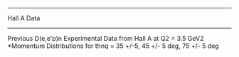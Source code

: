 *************
 Hall A Data
*************

Previous D(e,e'p)n Experimental Data from Hall A at Q2 = 3.5 GeV2
*Momentum Distributions for thnq = 35 +/-5, 45 +/- 5 deg, 75 +/- 5 deg

